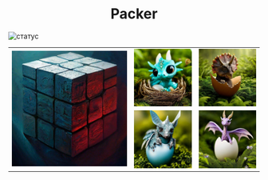 <h1 align="center">Packer</h1>

![статус](https://github.com/exp-ext/drf_project_template/actions/workflows/main.yml/badge.svg?event=push)

<table border="0" cellpadding="0" cellspacing="0" align="center">    
    <tr>          
        <td rowspan="2">
            <img src="https://github.com/exp-ext/drf_project_template/blob/main/backend/static/git/big.jpg" width="400">
        </td>
        <td>
            <img src="https://github.com/exp-ext/drf_project_template/blob/main/backend/static/git/topleft.jpg" width="200">
        </td>
        <td>
            <img src="https://github.com/exp-ext/drf_project_template/blob/main/backend/static/git/topright.jpg" width="200">
        </td>
    </tr>
     <tr>
        <td>
            <img src="https://github.com/exp-ext/drf_project_template/blob/main/backend/static/git/bottomleft.jpg" width="200">
        </td>
        <td>
            <img src="https://github.com/exp-ext/drf_project_template/blob/main/backend/static/git/bottomright.jpg" width="200">
        </td>
    </tr>
</table>
